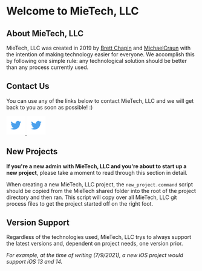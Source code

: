 # Welcome to MieTech, LLC 
<!-- some blurb about MieTech, LLC -->

## About MieTech, LLC
<!-- information about MieTech, LLC -->
MieTech, LLC was created in 2019 by [Brett Chapin](https://github.com/BAChapin) and [MichaelCraun](https://github.com/Michaelcraun) with the intention of making technology easier for everyone. We accomplish this by following one simple rule: any technological solution should be better than any process currently used. 

## Contact Us
<!-- The various ways to contact MieTech, LLC -->
You can use any of the links below to contact MieTech, LLC and we will get back to you as soon as possible! :)
<!-- Website --> <a href="https://twitter.com/mietechllc"> <img src="image/twitter.png" alt="MieTech, LLC on Twitter" width=50 height=50> </a>
<!-- Email <a href="https://twitter.com/mietechllc"> <img src="image/twitter.png" alt="MieTech, LLC on Twitter" width=50 height=50> </a>
<!-- Twitter --> <a href="https://twitter.com/mietechllc"> <img src="image/twitter.png" alt="MieTech, LLC on Twitter" width=50 height=50> </a>
<!-- LinkedIn <a href="https://twitter.com/mietechllc"> <img src="image/twitter.png" alt="MieTech, LLC on Twitter" width=50 height=50> </a>
<!-- Facebook <a href="https://twitter.com/mietechllc"> <img src="image/twitter.png" alt="MieTech, LLC on Twitter" width=50 height=50> </a>

## Git Process
<!-- info about MieTech, LLC's git process --> 

## New Projects
<!-- information about setting up a new MieTech, LLC project -->
**If you're a new admin with MieTech, LLC and you're about to start up a new project**, please take a moment to read through this section in detail.

When creating a new MieTech, LLC project, the `new_project.command` script should be copied from the MieTech shared folder into the root of the project directory and then ran. This script will copy over all MieTech, LLC git process files to get the project started off on the right foot.

## Version Support
<!-- What versions of OS will MieTech, LLC support by default? -->
Regardless of the technologies used, MieTech, LLC trys to always support the latest versions and, dependent on project needs, one version prior. 

*For example, at the time of writing (7/9/2021), a new iOS project would support iOS 13 and 14.*

<!--
**mietechnologies/mietechnologies** is a ✨ _special_ ✨ repository because its `README.md` (this file) appears on your GitHub profile.

Here are some ideas to get you started:

- 🔭 I’m currently working on ...
- 🌱 I’m currently learning ...
- 👯 I’m looking to collaborate on ...
- 🤔 I’m looking for help with ...
- 💬 Ask me about ...
- 📫 How to reach me: ...
- 😄 Pronouns: ...
- ⚡ Fun fact: ...
-->

